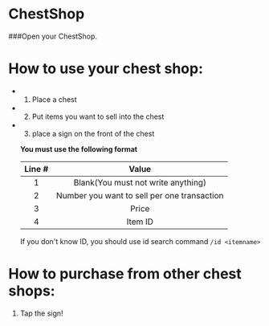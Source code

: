 # ChestShop
###Open your ChestShop.

# How to use your chest shop:

- 1. Place a chest
- 2. Put items you want to sell into the chest
- 3. place a sign on the front of the chest

  **You must use the following format**
  
  | Line # | Value |
  | :------: | :---: |
  | 1 | Blank(You must not write anything) |
  | 2 | Number you want to sell per one transaction |
  | 3 | Price |
  | 4 | Item ID |
  
  If you don't know ID, you should use id search command `/id <itemname>`

# How to purchase from other chest shops:

1. Tap the sign!
